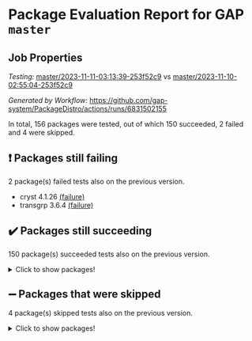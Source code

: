 # Package Evaluation Report for GAP `master`

## Job Properties

*Testing:* [master/2023-11-11-03:13:39-253f52c9](https://github.com/gap-system/PackageDistro/blob/data/reports/master/2023-11-11-03:13:39-253f52c9) vs [master/2023-11-10-02:55:04-253f52c9](https://github.com/gap-system/PackageDistro/blob/data/reports/master/2023-11-10-02:55:04-253f52c9)

*Generated by Workflow:* https://github.com/gap-system/PackageDistro/actions/runs/6831502155

In total, 156 packages were tested, out of which 150 succeeded, 2 failed and 4 were skipped.

## :exclamation: Packages still failing

2 package(s) failed tests also on the previous version.
- cryst 4.1.26 [(failure)](https://github.com/gap-system/PackageDistro/actions/runs/6831502155/job/18581395125)
- transgrp 3.6.4 [(failure)](https://github.com/gap-system/PackageDistro/actions/runs/6831502155/job/18581408383)

## :heavy_check_mark: Packages still succeeding

150 package(s) succeeded tests also on the previous version.
<details><summary>Click to show packages!</summary>

- 4ti2interface 2023.02-04 [(success)](https://github.com/gap-system/PackageDistro/actions/runs/6831502155/job/18581390436)
- ace 5.6.2 [(success)](https://github.com/gap-system/PackageDistro/actions/runs/6831502155/job/18581390568)
- aclib 1.3.2 [(success)](https://github.com/gap-system/PackageDistro/actions/runs/6831502155/job/18581390677)
- agt 0.3.1 [(success)](https://github.com/gap-system/PackageDistro/actions/runs/6831502155/job/18581390802)
- alnuth 3.2.1 [(success)](https://github.com/gap-system/PackageDistro/actions/runs/6831502155/job/18581390927)
- anupq 3.3.0 [(success)](https://github.com/gap-system/PackageDistro/actions/runs/6831502155/job/18581391037)
- atlasrep 2.1.7 [(success)](https://github.com/gap-system/PackageDistro/actions/runs/6831502155/job/18581392907)
- autodoc 2023.06.19 [(success)](https://github.com/gap-system/PackageDistro/actions/runs/6831502155/job/18581393075)
- automata 1.15 [(success)](https://github.com/gap-system/PackageDistro/actions/runs/6831502155/job/18581393671)
- automgrp 1.3.2 [(success)](https://github.com/gap-system/PackageDistro/actions/runs/6831502155/job/18581393794)
- autpgrp 1.11 [(success)](https://github.com/gap-system/PackageDistro/actions/runs/6831502155/job/18581393879)
- cap 2023.10-07 [(success)](https://github.com/gap-system/PackageDistro/actions/runs/6831502155/job/18581393962)
- caratinterface 2.3.5 [(success)](https://github.com/gap-system/PackageDistro/actions/runs/6831502155/job/18581394049)
- cddinterface 2022.11.01 [(success)](https://github.com/gap-system/PackageDistro/actions/runs/6831502155/job/18581394136)
- circle 1.6.6 [(success)](https://github.com/gap-system/PackageDistro/actions/runs/6831502155/job/18581394253)
- classicpres 1.22 [(success)](https://github.com/gap-system/PackageDistro/actions/runs/6831502155/job/18581394342)
- cohomolo 1.6.11 [(success)](https://github.com/gap-system/PackageDistro/actions/runs/6831502155/job/18581394454)
- congruence 1.2.5 [(success)](https://github.com/gap-system/PackageDistro/actions/runs/6831502155/job/18581394569)
- corelg 1.56 [(success)](https://github.com/gap-system/PackageDistro/actions/runs/6831502155/job/18581394687)
- crime 1.6 [(success)](https://github.com/gap-system/PackageDistro/actions/runs/6831502155/job/18581394808)
- crisp 1.4.6 [(success)](https://github.com/gap-system/PackageDistro/actions/runs/6831502155/job/18581394916)
- crypting 0.10.4 [(success)](https://github.com/gap-system/PackageDistro/actions/runs/6831502155/job/18581395026)
- crystcat 1.1.10 [(success)](https://github.com/gap-system/PackageDistro/actions/runs/6831502155/job/18581395235)
- ctbllib 1.3.6 [(success)](https://github.com/gap-system/PackageDistro/actions/runs/6831502155/job/18581395344)
- cubefree 1.19 [(success)](https://github.com/gap-system/PackageDistro/actions/runs/6831502155/job/18581395454)
- curlinterface 2.3.2 [(success)](https://github.com/gap-system/PackageDistro/actions/runs/6831502155/job/18581395565)
- cvec 2.8.1 [(success)](https://github.com/gap-system/PackageDistro/actions/runs/6831502155/job/18581395678)
- datastructures 0.3.0 [(success)](https://github.com/gap-system/PackageDistro/actions/runs/6831502155/job/18581395797)
- deepthought 1.0.6 [(success)](https://github.com/gap-system/PackageDistro/actions/runs/6831502155/job/18581395914)
- design 1.8 [(success)](https://github.com/gap-system/PackageDistro/actions/runs/6831502155/job/18581396050)
- difsets 2.3.1 [(success)](https://github.com/gap-system/PackageDistro/actions/runs/6831502155/job/18581396163)
- digraphs 1.6.3 [(success)](https://github.com/gap-system/PackageDistro/actions/runs/6831502155/job/18581396268)
- edim 1.3.7 [(success)](https://github.com/gap-system/PackageDistro/actions/runs/6831502155/job/18581396372)
- example 4.3.4 [(success)](https://github.com/gap-system/PackageDistro/actions/runs/6831502155/job/18581396492)
- examplesforhomalg 2023.10-01 [(success)](https://github.com/gap-system/PackageDistro/actions/runs/6831502155/job/18581396605)
- factint 1.6.3 [(success)](https://github.com/gap-system/PackageDistro/actions/runs/6831502155/job/18581396719)
- ferret 1.0.9 [(success)](https://github.com/gap-system/PackageDistro/actions/runs/6831502155/job/18581396855)
- fga 1.5.0 [(success)](https://github.com/gap-system/PackageDistro/actions/runs/6831502155/job/18581396995)
- fining 1.5.6 [(success)](https://github.com/gap-system/PackageDistro/actions/runs/6831502155/job/18581397118)
- float 1.0.3 [(success)](https://github.com/gap-system/PackageDistro/actions/runs/6831502155/job/18581397223)
- format 1.4.3 [(success)](https://github.com/gap-system/PackageDistro/actions/runs/6831502155/job/18581397375)
- forms 1.2.9 [(success)](https://github.com/gap-system/PackageDistro/actions/runs/6831502155/job/18581397512)
- fplsa 1.2.6 [(success)](https://github.com/gap-system/PackageDistro/actions/runs/6831502155/job/18581397630)
- fr 2.4.12 [(success)](https://github.com/gap-system/PackageDistro/actions/runs/6831502155/job/18581397764)
- francy 2.0.3 [(success)](https://github.com/gap-system/PackageDistro/actions/runs/6831502155/job/18581397898)
- fwtree 1.3 [(success)](https://github.com/gap-system/PackageDistro/actions/runs/6831502155/job/18581398007)
- gapdoc 1.6.6 [(success)](https://github.com/gap-system/PackageDistro/actions/runs/6831502155/job/18581398120)
- gauss 2023.02-04 [(success)](https://github.com/gap-system/PackageDistro/actions/runs/6831502155/job/18581398251)
- gaussforhomalg 2023.10-01 [(success)](https://github.com/gap-system/PackageDistro/actions/runs/6831502155/job/18581398364)
- gbnp 1.0.5 [(success)](https://github.com/gap-system/PackageDistro/actions/runs/6831502155/job/18581398465)
- generalizedmorphismsforcap 2023.08-02 [(success)](https://github.com/gap-system/PackageDistro/actions/runs/6831502155/job/18581398586)
- genss 1.6.8 [(success)](https://github.com/gap-system/PackageDistro/actions/runs/6831502155/job/18581398700)
- gradedmodules 2023.09-01 [(success)](https://github.com/gap-system/PackageDistro/actions/runs/6831502155/job/18581398823)
- gradedringforhomalg 2023.08-01 [(success)](https://github.com/gap-system/PackageDistro/actions/runs/6831502155/job/18581398921)
- grape 4.9.0 [(success)](https://github.com/gap-system/PackageDistro/actions/runs/6831502155/job/18581399034)
- groupoids 1.73 [(success)](https://github.com/gap-system/PackageDistro/actions/runs/6831502155/job/18581399155)
- grpconst 2.6.4 [(success)](https://github.com/gap-system/PackageDistro/actions/runs/6831502155/job/18581399265)
- guarana 0.96.3 [(success)](https://github.com/gap-system/PackageDistro/actions/runs/6831502155/job/18581399361)
- guava 3.18 [(success)](https://github.com/gap-system/PackageDistro/actions/runs/6831502155/job/18581399462)
- hap 1.60 [(success)](https://github.com/gap-system/PackageDistro/actions/runs/6831502155/job/18581399543)
- hapcryst 0.1.15 [(success)](https://github.com/gap-system/PackageDistro/actions/runs/6831502155/job/18581399651)
- hecke 1.5.3 [(success)](https://github.com/gap-system/PackageDistro/actions/runs/6831502155/job/18581399772)
- help 3.5 [(success)](https://github.com/gap-system/PackageDistro/actions/runs/6831502155/job/18581399881)
- homalg 2023.10-01 [(success)](https://github.com/gap-system/PackageDistro/actions/runs/6831502155/job/18581399979)
- homalgtocas 2023.08-01 [(success)](https://github.com/gap-system/PackageDistro/actions/runs/6831502155/job/18581400073)
- idrel 2.45 [(success)](https://github.com/gap-system/PackageDistro/actions/runs/6831502155/job/18581400168)
- images 1.3.1 [(success)](https://github.com/gap-system/PackageDistro/actions/runs/6831502155/job/18581400275)
- intpic 0.3.0 [(success)](https://github.com/gap-system/PackageDistro/actions/runs/6831502155/job/18581400374)
- io 4.8.2 [(success)](https://github.com/gap-system/PackageDistro/actions/runs/6831502155/job/18581400460)
- io_forhomalg 2023.02-04 [(success)](https://github.com/gap-system/PackageDistro/actions/runs/6831502155/job/18581400555)
- irredsol 1.4.4 [(success)](https://github.com/gap-system/PackageDistro/actions/runs/6831502155/job/18581400657)
- json 2.1.1 [(success)](https://github.com/gap-system/PackageDistro/actions/runs/6831502155/job/18581400764)
- jupyterkernel 1.5.0 [(success)](https://github.com/gap-system/PackageDistro/actions/runs/6831502155/job/18581400865)
- jupyterviz 1.5.6 [(success)](https://github.com/gap-system/PackageDistro/actions/runs/6831502155/job/18581400961)
- kan 1.36 [(success)](https://github.com/gap-system/PackageDistro/actions/runs/6831502155/job/18581401059)
- kbmag 1.5.11 [(success)](https://github.com/gap-system/PackageDistro/actions/runs/6831502155/job/18581401170)
- laguna 3.9.6 [(success)](https://github.com/gap-system/PackageDistro/actions/runs/6831502155/job/18581401274)
- liealgdb 2.2.1 [(success)](https://github.com/gap-system/PackageDistro/actions/runs/6831502155/job/18581401368)
- liepring 2.8 [(success)](https://github.com/gap-system/PackageDistro/actions/runs/6831502155/job/18581401454)
- liering 2.4.2 [(success)](https://github.com/gap-system/PackageDistro/actions/runs/6831502155/job/18581401541)
- linearalgebraforcap 2023.10-04 [(success)](https://github.com/gap-system/PackageDistro/actions/runs/6831502155/job/18581401627)
- localizeringforhomalg 2023.10-01 [(success)](https://github.com/gap-system/PackageDistro/actions/runs/6831502155/job/18581401723)
- loops 3.4.3 [(success)](https://github.com/gap-system/PackageDistro/actions/runs/6831502155/job/18581401811)
- lpres 1.0.3 [(success)](https://github.com/gap-system/PackageDistro/actions/runs/6831502155/job/18581401905)
- majoranaalgebras 1.5.1 [(success)](https://github.com/gap-system/PackageDistro/actions/runs/6831502155/job/18581401991)
- mapclass 1.4.6 [(success)](https://github.com/gap-system/PackageDistro/actions/runs/6831502155/job/18581402084)
- matgrp 0.70 [(success)](https://github.com/gap-system/PackageDistro/actions/runs/6831502155/job/18581402178)
- matricesforhomalg 2023.11-01 [(success)](https://github.com/gap-system/PackageDistro/actions/runs/6831502155/job/18581402280)
- modisom 2.5.4 [(success)](https://github.com/gap-system/PackageDistro/actions/runs/6831502155/job/18581402375)
- modulepresentationsforcap 2023.10-01 [(success)](https://github.com/gap-system/PackageDistro/actions/runs/6831502155/job/18581402470)
- modules 2023.10-01 [(success)](https://github.com/gap-system/PackageDistro/actions/runs/6831502155/job/18581402557)
- monoidalcategories 2023.10-01 [(success)](https://github.com/gap-system/PackageDistro/actions/runs/6831502155/job/18581402633)
- nconvex 2022.09-01 [(success)](https://github.com/gap-system/PackageDistro/actions/runs/6831502155/job/18581402720)
- nilmat 1.4.2 [(success)](https://github.com/gap-system/PackageDistro/actions/runs/6831502155/job/18581402813)
- nock 1.5 [(success)](https://github.com/gap-system/PackageDistro/actions/runs/6831502155/job/18581402903)
- normalizinterface 1.3.6 [(success)](https://github.com/gap-system/PackageDistro/actions/runs/6831502155/job/18581403003)
- nq 2.5.10 [(success)](https://github.com/gap-system/PackageDistro/actions/runs/6831502155/job/18581403115)
- numericalsgps 1.3.1 [(success)](https://github.com/gap-system/PackageDistro/actions/runs/6831502155/job/18581403213)
- openmath 11.5.3 [(success)](https://github.com/gap-system/PackageDistro/actions/runs/6831502155/job/18581403304)
- orb 4.9.0 [(success)](https://github.com/gap-system/PackageDistro/actions/runs/6831502155/job/18581403417)
- packagemanager 1.4.1 [(success)](https://github.com/gap-system/PackageDistro/actions/runs/6831502155/job/18581403523)
- patternclass 2.4.3 [(success)](https://github.com/gap-system/PackageDistro/actions/runs/6831502155/job/18581403633)
- permut 2.0.4 [(success)](https://github.com/gap-system/PackageDistro/actions/runs/6831502155/job/18581403730)
- polenta 1.3.10 [(success)](https://github.com/gap-system/PackageDistro/actions/runs/6831502155/job/18581403838)
- polymaking 0.8.7 [(success)](https://github.com/gap-system/PackageDistro/actions/runs/6831502155/job/18581403952)
- primgrp 3.4.4 [(success)](https://github.com/gap-system/PackageDistro/actions/runs/6831502155/job/18581404051)
- profiling 2.5.4 [(success)](https://github.com/gap-system/PackageDistro/actions/runs/6831502155/job/18581404140)
- qpa 1.34 [(success)](https://github.com/gap-system/PackageDistro/actions/runs/6831502155/job/18581404228)
- quagroup 1.8.3 [(success)](https://github.com/gap-system/PackageDistro/actions/runs/6831502155/job/18581404334)
- radiroot 2.9 [(success)](https://github.com/gap-system/PackageDistro/actions/runs/6831502155/job/18581404443)
- rcwa 4.7.1 [(success)](https://github.com/gap-system/PackageDistro/actions/runs/6831502155/job/18581404539)
- rds 1.8 [(success)](https://github.com/gap-system/PackageDistro/actions/runs/6831502155/job/18581404656)
- recog 1.4.2 [(success)](https://github.com/gap-system/PackageDistro/actions/runs/6831502155/job/18581404741)
- repndecomp 1.3.0 [(success)](https://github.com/gap-system/PackageDistro/actions/runs/6831502155/job/18581404851)
- repsn 3.1.1 [(success)](https://github.com/gap-system/PackageDistro/actions/runs/6831502155/job/18581404969)
- resclasses 4.7.3 [(success)](https://github.com/gap-system/PackageDistro/actions/runs/6831502155/job/18581405088)
- ringsforhomalg 2023.11-02 [(success)](https://github.com/gap-system/PackageDistro/actions/runs/6831502155/job/18581405189)
- sco 2023.08-01 [(success)](https://github.com/gap-system/PackageDistro/actions/runs/6831502155/job/18581405314)
- scscp 2.4.1 [(success)](https://github.com/gap-system/PackageDistro/actions/runs/6831502155/job/18581405408)
- semigroups 5.3.2 [(success)](https://github.com/gap-system/PackageDistro/actions/runs/6831502155/job/18581405514)
- sglppow 2.3 [(success)](https://github.com/gap-system/PackageDistro/actions/runs/6831502155/job/18581405612)
- sgpviz 0.999.5 [(success)](https://github.com/gap-system/PackageDistro/actions/runs/6831502155/job/18581405721)
- simpcomp 2.1.14 [(success)](https://github.com/gap-system/PackageDistro/actions/runs/6831502155/job/18581405829)
- singular 2023.02.09 [(success)](https://github.com/gap-system/PackageDistro/actions/runs/6831502155/job/18581405955)
- sl2reps 1.1 [(success)](https://github.com/gap-system/PackageDistro/actions/runs/6831502155/job/18581406114)
- sla 1.5.3 [(success)](https://github.com/gap-system/PackageDistro/actions/runs/6831502155/job/18581406472)
- smallgrp 1.5.3 [(success)](https://github.com/gap-system/PackageDistro/actions/runs/6831502155/job/18581406605)
- smallsemi 0.6.13 [(success)](https://github.com/gap-system/PackageDistro/actions/runs/6831502155/job/18581406782)
- sonata 2.9.6 [(success)](https://github.com/gap-system/PackageDistro/actions/runs/6831502155/job/18581406906)
- sophus 1.27 [(success)](https://github.com/gap-system/PackageDistro/actions/runs/6831502155/job/18581407051)
- sotgrps 1.2 [(success)](https://github.com/gap-system/PackageDistro/actions/runs/6831502155/job/18581407194)
- spinsym 1.5.2 [(success)](https://github.com/gap-system/PackageDistro/actions/runs/6831502155/job/18581407355)
- standardff 1.0 [(success)](https://github.com/gap-system/PackageDistro/actions/runs/6831502155/job/18581407495)
- symbcompcc 1.3.2 [(success)](https://github.com/gap-system/PackageDistro/actions/runs/6831502155/job/18581407639)
- thelma 1.3 [(success)](https://github.com/gap-system/PackageDistro/actions/runs/6831502155/job/18581407776)
- tomlib 1.2.9 [(success)](https://github.com/gap-system/PackageDistro/actions/runs/6831502155/job/18581407916)
- toolsforhomalg 2023.10-01 [(success)](https://github.com/gap-system/PackageDistro/actions/runs/6831502155/job/18581408039)
- toric 1.9.5 [(success)](https://github.com/gap-system/PackageDistro/actions/runs/6831502155/job/18581408149)
- toricvarieties 2022.07.13 [(success)](https://github.com/gap-system/PackageDistro/actions/runs/6831502155/job/18581408280)
- ugaly 4.1.3 [(success)](https://github.com/gap-system/PackageDistro/actions/runs/6831502155/job/18581408499)
- unipot 1.5 [(success)](https://github.com/gap-system/PackageDistro/actions/runs/6831502155/job/18581408601)
- unitlib 4.2.0 [(success)](https://github.com/gap-system/PackageDistro/actions/runs/6831502155/job/18581408697)
- utils 0.84 [(success)](https://github.com/gap-system/PackageDistro/actions/runs/6831502155/job/18581408822)
- uuid 0.7 [(success)](https://github.com/gap-system/PackageDistro/actions/runs/6831502155/job/18581408922)
- walrus 0.9991 [(success)](https://github.com/gap-system/PackageDistro/actions/runs/6831502155/job/18581409013)
- wedderga 4.10.4 [(success)](https://github.com/gap-system/PackageDistro/actions/runs/6831502155/job/18581409104)
- xmod 2.91 [(success)](https://github.com/gap-system/PackageDistro/actions/runs/6831502155/job/18581409185)
- xmodalg 1.23 [(success)](https://github.com/gap-system/PackageDistro/actions/runs/6831502155/job/18581409291)
- yangbaxter 0.10.3 [(success)](https://github.com/gap-system/PackageDistro/actions/runs/6831502155/job/18581409387)
- zeromqinterface 0.14 [(success)](https://github.com/gap-system/PackageDistro/actions/runs/6831502155/job/18581409483)
</details>

## :heavy_minus_sign: Packages that were skipped

4 package(s) skipped tests also on the previous version.
<details><summary>Click to show packages!</summary>

- browse 1.8.21 [(skipped)](https://github.com/gap-system/PackageDistro/actions/runs/6831502155/job/18581049212)
- itc 1.5.1 [(skipped)](https://github.com/gap-system/PackageDistro/actions/runs/6831502155/job/18581049212)
- polycyclic 2.16 [(skipped)](https://github.com/gap-system/PackageDistro/actions/runs/6831502155/job/18581049212)
- xgap 4.31 [(skipped)](https://github.com/gap-system/PackageDistro/actions/runs/6831502155/job/18581049212)
</details>

